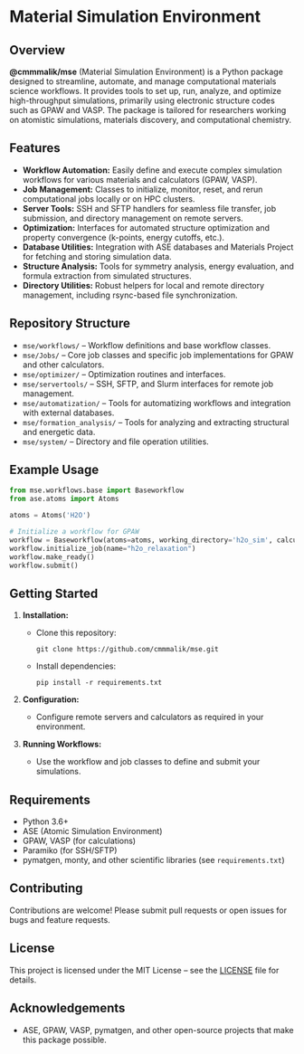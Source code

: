 # Material Simulation Environment

## Overview

**@cmmmalik/mse** (Material Simulation Environment) is a Python package designed to streamline, automate, and manage computational materials science workflows. It provides tools to set up, run, analyze, and optimize high-throughput simulations, primarily using electronic structure codes such as GPAW and VASP. The package is tailored for researchers working on atomistic simulations, materials discovery, and computational chemistry.

## Features

- **Workflow Automation:** Easily define and execute complex simulation workflows for various materials and calculators (GPAW, VASP).
- **Job Management:** Classes to initialize, monitor, reset, and rerun computational jobs locally or on HPC clusters.
- **Server Tools:** SSH and SFTP handlers for seamless file transfer, job submission, and directory management on remote servers.
- **Optimization:** Interfaces for automated structure optimization and property convergence (k-points, energy cutoffs, etc.).
- **Database Utilities:** Integration with ASE databases and Materials Project for fetching and storing simulation data.
- **Structure Analysis:** Tools for symmetry analysis, energy evaluation, and formula extraction from simulated structures.
- **Directory Utilities:** Robust helpers for local and remote directory management, including rsync-based file synchronization.

## Repository Structure

- `mse/workflows/` – Workflow definitions and base workflow classes.
- `mse/Jobs/` – Core job classes and specific job implementations for GPAW and other calculators.
- `mse/optimizer/` – Optimization routines and interfaces.
- `mse/servertools/` – SSH, SFTP, and Slurm interfaces for remote job management.
- `mse/automatization/` – Tools for automatizing workflows and integration with external databases.
- `mse/formation_analysis/` – Tools for analyzing and extracting structural and energetic data.
- `mse/system/` – Directory and file operation utilities.

## Example Usage

```python
from mse.workflows.base import Baseworkflow
from ase.atoms import Atoms

atoms = Atoms('H2O')

# Initialize a workflow for GPAW
workflow = Baseworkflow(atoms=atoms, working_directory='h2o_sim', calculator_type='gpaw')
workflow.initialize_job(name="h2o_relaxation")
workflow.make_ready()
workflow.submit()
```

## Getting Started

1. **Installation:**
   - Clone this repository:
     ```
     git clone https://github.com/cmmmalik/mse.git
     ```
   - Install dependencies:
     ```
     pip install -r requirements.txt
     ```

2. **Configuration:**
   - Configure remote servers and calculators as required in your environment.

3. **Running Workflows:**
   - Use the workflow and job classes to define and submit your simulations.

## Requirements

- Python 3.6+
- ASE (Atomic Simulation Environment)
- GPAW, VASP (for calculations)
- Paramiko (for SSH/SFTP)
- pymatgen, monty, and other scientific libraries (see `requirements.txt`)

## Contributing

Contributions are welcome! Please submit pull requests or open issues for bugs and feature requests.

## License

This project is licensed under the MIT License – see the [LICENSE](LICENSE) file for details.

## Acknowledgements

- ASE, GPAW, VASP, pymatgen, and other open-source projects that make this package possible.

